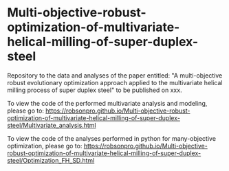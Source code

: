 # Multi-objective-robust-optimization-of-multivariate-helical-milling-of-super-duplex-steel
Repository to the data and analyses of the paper entitled: "A multi-objective robust evolutionary optimization approach applied to the multivariate helical milling process of super duplex steel" to be published on xxx.

To view the code of the performed multivariate analysis and modeling, please go to: https://robsonpro.github.io/Multi-objective-robust-optimization-of-multivariate-helical-milling-of-super-duplex-steel/Multivariate_analysis.html

To view the code of the analyses performed in python for many-objective optimization, please go to: https://robsonpro.github.io/Multi-objective-robust-optimization-of-multivariate-helical-milling-of-super-duplex-steel/Optimization_FH_SD.html
